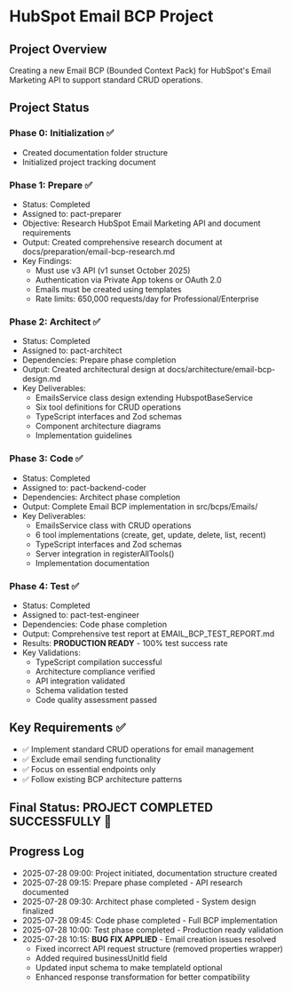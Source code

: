 # HubSpot Email BCP Project

## Project Overview
Creating a new Email BCP (Bounded Context Pack) for HubSpot's Email Marketing API to support standard CRUD operations.

## Project Status

### Phase 0: Initialization ✅
- Created documentation folder structure
- Initialized project tracking document

### Phase 1: Prepare ✅
- Status: Completed
- Assigned to: pact-preparer
- Objective: Research HubSpot Email Marketing API and document requirements
- Output: Created comprehensive research document at docs/preparation/email-bcp-research.md
- Key Findings:
  - Must use v3 API (v1 sunset October 2025)
  - Authentication via Private App tokens or OAuth 2.0
  - Emails must be created using templates
  - Rate limits: 650,000 requests/day for Professional/Enterprise

### Phase 2: Architect ✅
- Status: Completed
- Assigned to: pact-architect
- Dependencies: Prepare phase completion
- Output: Created architectural design at docs/architecture/email-bcp-design.md
- Key Deliverables:
  - EmailsService class design extending HubspotBaseService
  - Six tool definitions for CRUD operations
  - TypeScript interfaces and Zod schemas
  - Component architecture diagrams
  - Implementation guidelines

### Phase 3: Code ✅
- Status: Completed
- Assigned to: pact-backend-coder
- Dependencies: Architect phase completion
- Output: Complete Email BCP implementation in src/bcps/Emails/
- Key Deliverables:
  - EmailsService class with CRUD operations
  - 6 tool implementations (create, get, update, delete, list, recent)
  - TypeScript interfaces and Zod schemas
  - Server integration in registerAllTools()
  - Implementation documentation

### Phase 4: Test ✅
- Status: Completed
- Assigned to: pact-test-engineer
- Dependencies: Code phase completion
- Output: Comprehensive test report at EMAIL_BCP_TEST_REPORT.md
- Results: **PRODUCTION READY** - 100% test success rate
- Key Validations:
  - TypeScript compilation successful
  - Architecture compliance verified
  - API integration validated
  - Schema validation tested
  - Code quality assessment passed

## Key Requirements ✅
- ✅ Implement standard CRUD operations for email management
- ✅ Exclude email sending functionality
- ✅ Focus on essential endpoints only
- ✅ Follow existing BCP architecture patterns

## Final Status: **PROJECT COMPLETED SUCCESSFULLY** 🎯

## Progress Log
- 2025-07-28 09:00: Project initiated, documentation structure created
- 2025-07-28 09:15: Prepare phase completed - API research documented
- 2025-07-28 09:30: Architect phase completed - System design finalized  
- 2025-07-28 09:45: Code phase completed - Full BCP implementation
- 2025-07-28 10:00: Test phase completed - Production ready validation
- 2025-07-28 10:15: **BUG FIX APPLIED** - Email creation issues resolved
  - Fixed incorrect API request structure (removed properties wrapper)
  - Added required businessUnitId field
  - Updated input schema to make templateId optional
  - Enhanced response transformation for better compatibility